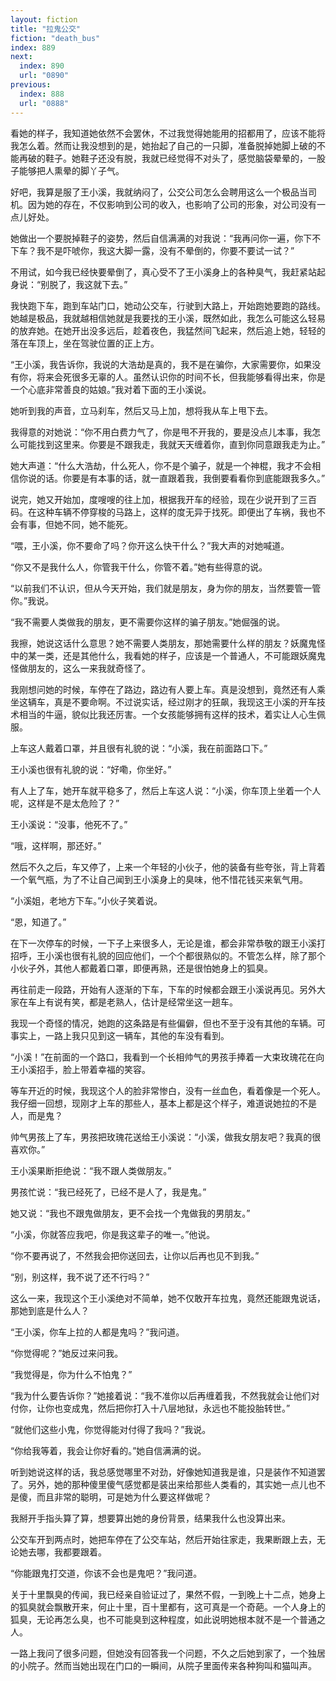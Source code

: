 ```yaml
---
layout: fiction
title: "拉鬼公交"
fiction: "death_bus"
index: 889
next:
  index: 890
  url: "0890"
previous:
  index: 888
  url: "0888"
---
```

看她的样子，我知道她依然不会罢休，不过我觉得她能用的招都用了，应该不能将我怎么着。然而让我没想到的是，她抬起了自己的一只脚，准备脱掉她脚上破的不能再破的鞋子。她鞋子还没有脱，我就已经觉得不对头了，感觉脑袋晕晕的，一股子能够把人熏晕的脚丫子气。

好吧，我算是服了王小溪，我就纳闷了，公交公司怎么会聘用这么一个极品当司机。因为她的存在，不仅影响到公司的收入，也影响了公司的形象，对公司没有一点儿好处。

她做出一个要脱掉鞋子的姿势，然后自信满满的对我说：“我再问你一遍，你下不下车？我不是吓唬你，我这大脚一露，没有不晕倒的，你要不要试一试？”

不用试，如今我已经快要晕倒了，真心受不了王小溪身上的各种臭气，我赶紧站起身说：“别脱了，我这就下去。”

我快跑下车，跑到车站门口，她动公交车，行驶到大路上，开始跑她要跑的路线。她越是极品，我就越相信她就是我要找的王小溪，既然如此，我怎么可能这么轻易的放弃她。在她开出没多远后，趁着夜色，我猛然间飞起来，然后追上她，轻轻的落在车顶上，坐在驾驶位置的正上方。

“王小溪，我告诉你，我说的大浩劫是真的，我不是在骗你，大家需要你，如果没有你，将来会死很多无辜的人。虽然认识你的时间不长，但我能够看得出来，你是一个心底非常善良的姑娘。”我对着下面的王小溪说。

她听到我的声音，立马刹车，然后又马上加，想将我从车上甩下去。

我得意的对她说：“你不用白费力气了，你是甩不开我的，要是没点儿本事，我怎么可能找到这里来。你要是不跟我走，我就天天缠着你，直到你同意跟我走为止。”

她大声道：“什么大浩劫，什么死人，你不是个骗子，就是一个神棍，我才不会相信你说的话。你要是有本事的话，就一直跟着我，我倒要看看你到底能跟我多久。”

说完，她又开始加，度嗖嗖的往上加，根据我开车的经验，现在少说开到了三百码。在这种车辆不停穿梭的马路上，这样的度无异于找死。即便出了车祸，我也不会有事，但她不同，她不能死。

“喂，王小溪，你不要命了吗？你开这么快干什么？”我大声的对她喊道。

“你又不是我什么人，你管我干什么，你管不着。”她有些得意的说。

“以前我们不认识，但从今天开始，我们就是朋友，身为你的朋友，当然要管一管你。”我说。

“我不需要人类做我的朋友，更不需要你这样的骗子朋友。”她倔强的说。

我擦，她说这话什么意思？她不需要人类朋友，那她需要什么样的朋友？妖魔鬼怪中的某一类，还是其他什么，我看她的样子，应该是一个普通人，不可能跟妖魔鬼怪做朋友的，这么一来我就奇怪了。

我刚想问她的时候，车停在了路边，路边有人要上车。真是没想到，竟然还有人乘坐这辆车，真是不要命啊。不过说实话，经过刚才的狂飙，我现这王小溪的开车技术相当的牛逼，貌似比我还厉害。一个女孩能够拥有这样的技术，着实让人心生佩服。

上车这人戴着口罩，并且很有礼貌的说：“小溪，我在前面路口下。”

王小溪也很有礼貌的说：“好嘞，你坐好。”

有人上了车，她开车就平稳多了，然后上车这人说：“小溪，你车顶上坐着一个人呢，这样是不是太危险了？”

王小溪说：“没事，他死不了。”

“哦，这样啊，那还好。”

然后不久之后，车又停了，上来一个年轻的小伙子，他的装备有些夸张，背上背着一个氧气瓶，为了不让自己闻到王小溪身上的臭味，他不惜花钱买来氧气用。

“小溪姐，老地方下车。”小伙子笑着说。

“恩，知道了。”

在下一次停车的时候，一下子上来很多人，无论是谁，都会非常恭敬的跟王小溪打招呼，王小溪也很有礼貌的回应他们，一个个都很熟似的。不管怎么样，除了那个小伙子外，其他人都戴着口罩，即便再熟，还是很怕她身上的狐臭。

再往前走一段路，开始有人逐渐的下车，下车的时候都会跟王小溪说再见。另外大家在车上有说有笑，都是老熟人，估计是经常坐这一趟车。

我现一个奇怪的情况，她跑的这条路是有些偏僻，但也不至于没有其他的车辆。可事实上，一路上我只见到这一辆车，其他的车没有看到。

“小溪！”在前面的一个路口，我看到一个长相帅气的男孩手捧着一大束玫瑰花在向王小溪招手，脸上带着幸福的笑容。

等车开近的时候，我现这个人的脸非常惨白，没有一丝血色，看着像是一个死人。我仔细一回想，现刚才上车的那些人，基本上都是这个样子，难道说她拉的不是人，而是鬼？

帅气男孩上了车，男孩把玫瑰花送给王小溪说：“小溪，做我女朋友吧？我真的很喜欢你。”

王小溪果断拒绝说：“我不跟人类做朋友。”

男孩忙说：“我已经死了，已经不是人了，我是鬼。”

她又说：“我也不跟鬼做朋友，更不会找一个鬼做我的男朋友。”

“小溪，你就答应我吧，你是我这辈子的唯一。”他说。

“你不要再说了，不然我会把你送回去，让你以后再也见不到我。”

“别，别这样，我不说了还不行吗？”

这么一来，我现这个王小溪绝对不简单，她不仅敢开车拉鬼，竟然还能跟鬼说话，那她到底是什么人？

“王小溪，你车上拉的人都是鬼吗？”我问道。

“你觉得呢？”她反过来问我。

“我觉得是，你为什么不怕鬼？”

“我为什么要告诉你？”她接着说：“我不准你以后再缠着我，不然我就会让他们对付你，让你也变成鬼，然后把你打入十八层地狱，永远也不能投胎转世。”

“就他们这些小鬼，你觉得能对付得了我吗？”我说。

“你给我等着，我会让你好看的。”她自信满满的说。

听到她说这样的话，我总感觉哪里不对劲，好像她知道我是谁，只是装作不知道罢了。另外，她的那种傻里傻气感觉都是装出来给那些人类看的，其实她一点儿也不是傻，而且非常的聪明，可是她为什么要这样做呢？

我掰开手指头算了算，想要算出她的身份背景，结果我什么也没算出来。

公交车开到两点时，她把车停在了公交车站，然后开始往家走，我果断跟上去，无论她去哪，我都要跟着。

“你能跟鬼打交道，你该不会也是鬼吧？”我问道。

关于十里飘臭的传闻，我已经亲自验证过了，果然不假，一到晚上十二点，她身上的狐臭就会飘散开来，何止十里，百十里都有，这可真是一个奇葩。一个人身上的狐臭，无论再怎么臭，也不可能臭到这种程度，如此说明她根本就不是一个普通之人。

一路上我问了很多问题，但她没有回答我一个问题，不久之后她到家了，一个独居的小院子。然而当她出现在门口的一瞬间，从院子里面传来各种狗叫和猫叫声。